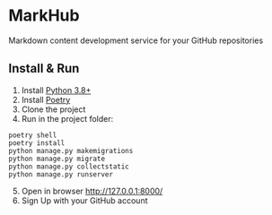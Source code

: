 # MarkHub

Markdown content development service for your GitHub repositories

## Install & Run

1. Install [Python 3.8+](https://www.python.org/downloads/)
2. Install [Poetry](https://python-poetry.org/docs/#installation)
3. Clone the project
4. Run in the project folder:
```
poetry shell
poetry install
python manage.py makemigrations
python manage.py migrate
python manage.py collectstatic
python manage.py runserver
```
5. Open in browser http://127.0.0.1:8000/
6. Sign Up with your GitHub account